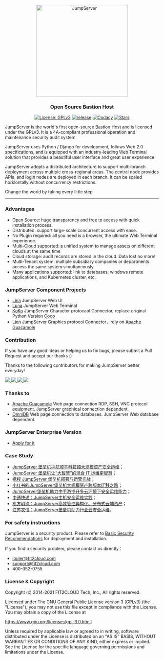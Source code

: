 <p align="center"><a href="https://jumpserver.org"><img src="https://download.jumpserver.org/images/jumpserver-logo.svg" alt="JumpServer" width="300" /></a></p>
<h3 align="center">Open Source Bastion Host</h3>

<p align="center">
  <a href="https://www.gnu.org/licenses/gpl-3.0.html"><img src="https://img.shields.io/github/license/jumpserver/jumpserver" alt="License: GPLv3"></a>
  <a href="https://shields.io/github/downloads/jumpserver/jumpserver/total"><img src="https://shields.io/github/downloads/jumpserver/jumpserver/total" alt=" release"></a>
  <a href="https://hub.docker.com/u/jumpserver"><img src="https://img.shields.io/docker/pulls/jumpserver/jms_all.svg" alt="Codacy"></a>
  <a href="https://github.com/jumpserver/jumpserver"><img src="https://img.shields.io/github/stars/jumpserver/jumpserver?color=%231890FF&style=flat-square" alt="Stars"></a>
</p>

JumpServer is the world's first open-source Bastion Host and is licensed under the GPLv3. It is a 4A-compliant professional operation and maintenance security audit system.

JumpServer uses Python / Django for development, follows Web 2.0 specifications, and is equipped with an industry-leading Web Terminal solution that provides a beautiful user interface and great user experience

JumpServer adopts a distributed architecture to support multi-branch deployment across multiple cross-regional areas. The central node provides APIs, and login nodes are deployed in each branch. It can be scaled horizontally without concurrency restrictions.

Change the world by taking every little step

----
### Advantages

- Open Source: huge transparency and free to access with quick installation process.
- Distributed: support large-scale concurrent access with ease.
- No Plugin required: all you need is a browser, the ultimate Web Terminal experience.
- Multi-Cloud supported: a unified system to manage assets on different clouds at the same time
- Cloud storage: audit records are stored in the cloud. Data lost no more!
- Multi-Tenant system: multiple subsidiary companies or departments access the same system simultaneously.
- Many applications supported: link to databases, windows remote applications, and Kubernetes cluster, etc.


### JumpServer Component Projects
- [Lina](https://github.com/jumpserver/lina) JumpServer Web UI
- [Luna](https://github.com/jumpserver/luna) JumpServer Web Terminal
- [KoKo](https://github.com/jumpserver/koko) JumpServer Character protocaol Connector, replace original Python Version [Coco](https://github.com/jumpserver/coco)
- [Lion](https://github.com/jumpserver/lion-release) JumpServer Graphics protocol Connector，rely on [Apache Guacamole](https://guacamole.apache.org/)

### Contribution
If you have any good ideas or helping us to fix bugs, please submit a Pull Request and accept our thanks :)

Thanks to the following contributors for making JumpServer better everyday!

<a href="https://github.com/jumpserver/jumpserver/graphs/contributors">
  <img src="https://contrib.rocks/image?repo=jumpserver/jumpserver" />
</a>

<a href="https://github.com/jumpserver/koko/graphs/contributors">
  <img src="https://contrib.rocks/image?repo=jumpserver/koko" />
</a>

<a href="https://github.com/jumpserver/lina/graphs/contributors">
  <img src="https://contrib.rocks/image?repo=jumpserver/lina" />
</a>

<a href="https://github.com/jumpserver/luna/graphs/contributors">
  <img src="https://contrib.rocks/image?repo=jumpserver/luna" />
</a>

### Thanks to
- [Apache Guacamole](https://guacamole.apache.org/) Web page connection RDP, SSH, VNC protocol equipment. JumpServer graphical connection dependent.
- [OmniDB](https://omnidb.org/) Web page connection to databases. JumpServer Web database dependent.


### JumpServer Enterprise Version 
- [Apply for it](https://jinshuju.net/f/kyOYpi)

### Case Study

- [JumpServer 堡垒机护航顺丰科技超大规模资产安全运维](https://blog.fit2cloud.com/?p=1147)；
- [JumpServer 堡垒机让“大智慧”的混合 IT 运维更智慧](https://blog.fit2cloud.com/?p=882)；
- [携程 JumpServer 堡垒机部署与运营实战](https://blog.fit2cloud.com/?p=851)；
- [小红书的JumpServer堡垒机大规模资产跨版本迁移之路](https://blog.fit2cloud.com/?p=516)；
- [JumpServer堡垒机助力中手游提升多云环境下安全运维能力](https://blog.fit2cloud.com/?p=732)；
- [中通快递：JumpServer主机安全运维实践](https://blog.fit2cloud.com/?p=708)；
- [东方明珠：JumpServer高效管控异构化、分布式云端资产](https://blog.fit2cloud.com/?p=687)；
- [江苏农信：JumpServer堡垒机助力行业云安全运维](https://blog.fit2cloud.com/?p=666)。

### For safety instructions

JumpServer is a security product. Please refer to [Basic Security Recommendations](https://docs.jumpserver.org/zh/master/install/install_security/) for deployment and installation.

If you find a security problem, please contact us directly：

- ibuler@fit2cloud.com 
- support@fit2cloud.com 
- 400-052-0755

### License & Copyright
Copyright (c) 2014-2021 FIT2CLOUD Tech, Inc., All rights reserved.

Licensed under The GNU General Public License version 3 (GPLv3)  (the "License"); you may not use this file except in compliance with the License. You may obtain a copy of the License at

https://www.gnu.org/licenses/gpl-3.0.htmll

Unless required by applicable law or agreed to in writing, software distributed under the License is distributed on an "AS IS" BASIS, WITHOUT WARRANTIES OR CONDITIONS OF ANY KIND, either express or implied. See the License for the specific language governing permissions and limitations under the License.

